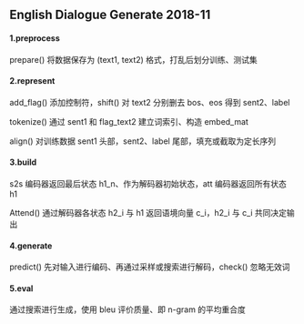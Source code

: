 ## English Dialogue Generate 2018-11

#### 1.preprocess

prepare() 将数据保存为 (text1, text2) 格式，打乱后划分训练、测试集

#### 2.represent

add_flag() 添加控制符，shift() 对 text2 分别删去 bos、eos 得到 sent2、label

tokenize() 通过 sent1 和 flag_text2 建立词索引、构造 embed_mat

align() 对训练数据 sent1 头部，sent2、label 尾部，填充或截取为定长序列

#### 3.build

s2s 编码器返回最后状态 h1_n、作为解码器初始状态，att 编码器返回所有状态 h1

Attend() 通过解码器各状态 h2_i 与 h1 返回语境向量 c_i，h2_i 与 c_i 共同决定输出

#### 4.generate

predict() 先对输入进行编码、再通过采样或搜索进行解码，check() 忽略无效词

#### 5.eval

通过搜索进行生成，使用 bleu 评价质量、即 n-gram 的平均重合度